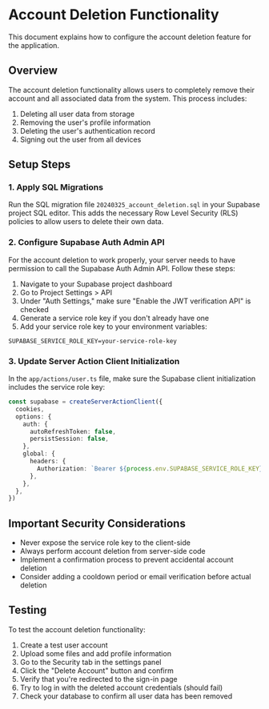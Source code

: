 # Account Deletion Functionality

This document explains how to configure the account deletion feature for the application.

## Overview

The account deletion functionality allows users to completely remove their account and all associated data from the system. This process includes:

1. Deleting all user data from storage
2. Removing the user's profile information
3. Deleting the user's authentication record
4. Signing out the user from all devices

## Setup Steps

### 1. Apply SQL Migrations

Run the SQL migration file `20240325_account_deletion.sql` in your Supabase project SQL editor. This adds the necessary Row Level Security (RLS) policies to allow users to delete their own data.

### 2. Configure Supabase Auth Admin API

For the account deletion to work properly, your server needs to have permission to call the Supabase Auth Admin API. Follow these steps:

1. Navigate to your Supabase project dashboard
2. Go to Project Settings > API
3. Under "Auth Settings," make sure "Enable the JWT verification API" is checked
4. Generate a service role key if you don't already have one
5. Add your service role key to your environment variables:

```
SUPABASE_SERVICE_ROLE_KEY=your-service-role-key
```

### 3. Update Server Action Client Initialization

In the `app/actions/user.ts` file, make sure the Supabase client initialization includes the service role key:

```typescript
const supabase = createServerActionClient({ 
  cookies,
  options: {
    auth: {
      autoRefreshToken: false,
      persistSession: false,
    },
    global: {
      headers: {
        Authorization: `Bearer ${process.env.SUPABASE_SERVICE_ROLE_KEY}`,
      },
    },
  },
})
```

## Important Security Considerations

- Never expose the service role key to the client-side
- Always perform account deletion from server-side code
- Implement a confirmation process to prevent accidental account deletion
- Consider adding a cooldown period or email verification before actual deletion

## Testing

To test the account deletion functionality:

1. Create a test user account
2. Upload some files and add profile information
3. Go to the Security tab in the settings panel
4. Click the "Delete Account" button and confirm
5. Verify that you're redirected to the sign-in page
6. Try to log in with the deleted account credentials (should fail)
7. Check your database to confirm all user data has been removed 